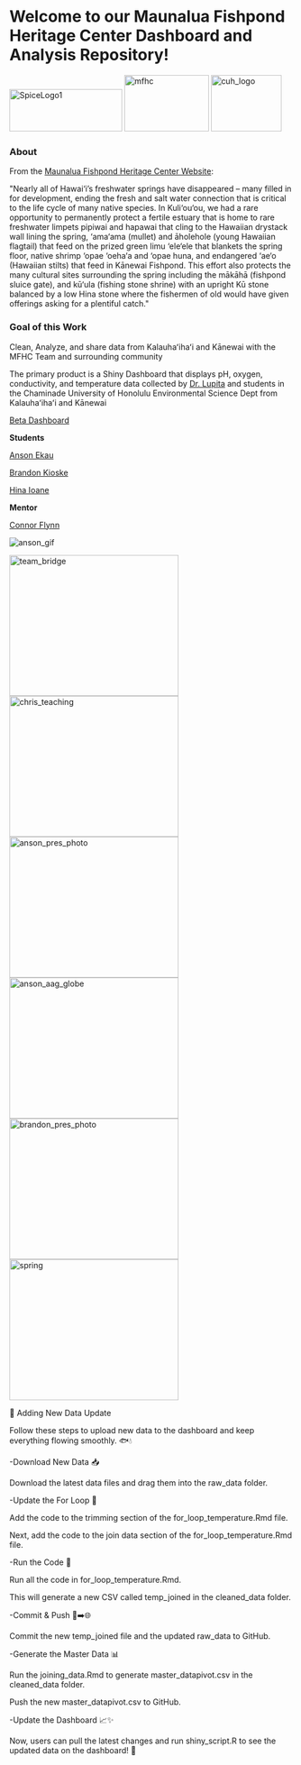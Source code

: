 # Welcome to our Maunalua Fishpond Heritage Center Dashboard and Analysis Repository!

<img src="https://github.com/NSF-ALL-SPICE-Alliance/MFHC/assets/76076246/79951e4f-d012-47aa-b917-e1aea2179957" alt="SpiceLogo1" width="200" height="75">

<img src="https://github.com/NSF-ALL-SPICE-Alliance/MFHC/assets/76076246/103060ad-2896-45b4-bf2d-06bec3d8119f" alt="mfhc" width="150" height="100">

<img src="https://github.com/NSF-ALL-SPICE-Alliance/MFHC/assets/76076246/a2fc9fd6-ea5a-4e7d-ad61-52f3d0951dd6" alt="cuh_logo" width="125" height="100">


### About

From the [Maunalua Fishpond Heritage Center Website](https://maunaluafishpond.org/): 

"Nearly all of Hawai‘i’s freshwater springs have disappeared – many filled in for development, ending the fresh and salt water connection that is critical to the life cycle of many native species. In Kuli‘ou‘ou, we had a rare opportunity to permanently protect a fertile estuary that is home to rare freshwater limpets pipiwai and hapawai that cling to the Hawaiian drystack wall lining the spring, ‘ama‘ama (mullet) and āholehole (young Hawaiian flagtail) that feed on the prized green limu ‘ele‘ele that blankets the spring floor, native shrimp ‘opae ‘oeha‘a and ‘opae huna, and endangered ‘ae‘o (Hawaiian stilts) that feed in Kānewai Fishpond. This effort also protects the many cultural sites surrounding the spring including the mākāhā (fishpond sluice gate), and kū‘ula (fishing stone shrine) with an upright Kū stone balanced by a low Hina stone where the fishermen of old would have given offerings asking for a plentiful catch."

### Goal of this Work

Clean, Analyze, and share data from Kalauhaʻihaʻi and Kānewai with the MFHC Team and surrounding community

The primary product is a Shiny Dashboard that displays pH, oxygen, conductivity, and temperature data collected by [Dr. Lupita](https://lupita-ruiz-jones.squarespace.com/) and students in the Chaminade University of Honolulu Environmental Science Dept from Kalauhaʻihaʻi and Kānewai


[Beta Dashboard](https://connorflynn.shinyapps.io/maunalua-fishpond-heritage-center/?_ga=2.191367721.2028241035.1678747718-1779377801.1678413849#section-kalauhaihai)

**Students**

[Anson Ekau](https://github.com/aekau21)

[Brandon Kioske](https://github.com/BrandonKoskie)

[Hina Ioane](https://github.com/Hinaioane)

**Mentor**

[Connor Flynn](https://github.com/ConnorFlynn)


![anson_gif](https://github.com/NSF-ALL-SPICE-Alliance/MFHC/assets/76076246/ec7c1917-672c-4071-b319-eeb4f2ffade8)



<img src="https://github.com/NSF-ALL-SPICE-Alliance/MFHC/assets/76076246/1a3799c5-3501-4702-bf05-ef731d2ad1f7" alt="team_bridge" width="300" height="250">

<img src="https://github.com/NSF-ALL-SPICE-Alliance/MFHC/assets/76076246/c4a99b0e-744f-41fd-b0be-c818e528cf23" alt="chris_teaching" width="300" height="250">

<img src="https://github.com/NSF-ALL-SPICE-Alliance/MFHC/assets/76076246/86409f9e-81f9-4188-b52d-4d6e2e0557b7" alt="anson_pres_photo" width="300" height="250">

<img src="https://github.com/NSF-ALL-SPICE-Alliance/MFHC/assets/76076246/e220ca48-b1dd-4448-b363-7d4944c5166c" alt="anson_aag_globe" width="300" height="250">

<img src="https://github.com/NSF-ALL-SPICE-Alliance/MFHC/assets/76076246/ab8a56ff-6241-40f9-b8c3-2b3486398d29" alt="brandon_pres_photo" width="300" height="250">

<img src="https://github.com/NSF-ALL-SPICE-Alliance/MFHC/assets/76076246/b37be1fc-44e8-4887-8c9e-4a60d80adb68" alt="spring" width="300" height="250">







🌊 Adding New Data Update

Follow these steps to upload new data to the dashboard and keep everything flowing smoothly. 🐟💧

-Download New Data 📥

Download the latest data files and drag them into the raw_data folder.

-Update the For Loop 🔄

Add the code to the trimming section of the for_loop_temperature.Rmd file.

Next, add the code to the join data section of the for_loop_temperature.Rmd file.

-Run the Code 🚀

Run all the code in for_loop_temperature.Rmd.

This will generate a new CSV called temp_joined in the cleaned_data folder.

-Commit & Push 💾➡️🌐

Commit the new temp_joined file and the updated raw_data to GitHub.

-Generate the Master Data 📊

Run the joining_data.Rmd to generate master_datapivot.csv in the cleaned_data folder.

Push the new master_datapivot.csv to GitHub.

-Update the Dashboard 📈✨

Now, users can pull the latest changes and run shiny_script.R to see the updated data on the dashboard! 🎉
